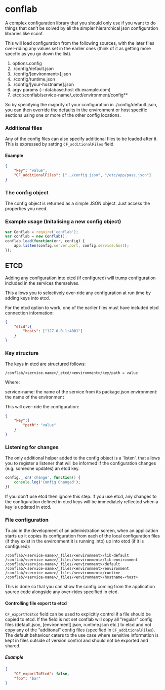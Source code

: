 # conflab

A complex configuration library that you should only use if you want to do things that can't be solved by all the simpler hierarchical json configuration libraries like nconf.

This will load configuration from the following sources, with the later files over-riding any values set in the earlier ones (think of it as getting more specfic as you go down the list).

1. options.config
2. ./config/default.json
3. ./config/[environment>].json
5. ./config/runtime.json
6. ./config/[your-hostname].json
7. argv params (--database.host db.example.com)
8. etcd:/conflab/service-name/_etcd/environment/config**

So by specifying the majority of your configuration in ./config/default.json, you can then override the defaults in the environment or host specific sections using one or more of the other config locations.

### Additional files

Any of the config files can also specify additional files to be loaded after it. This is expressed by setting `CF_additionalFiles` field.

#### Example

```json
{
    "key": "value",
    "CF_additionalFiles": ["../config.json", "/etc/app/pass.json"]
}
```

### The config object

The config object is returned as a simple JSON object.  Just access the properties you need.

### Example usage (Initalising a new config object)

```js
var Conflab = require('conflab');
var conflab = new Conflab();
conflab.load(function(err, config) {
    app.listen(config.server.port, config.service.host);
});
```

## ETCD

Adding any configuration into etcd (if configured) will trump configuration included in the services themselves.

This allows you to selectively over-ride any configuration at run time by adding keys into etcd.

For the etcd option to work, one of the earlier files must have included etcd connection information:

```json
{
    "etcd":{
        "hosts": ["127.0.0.1:4001"]
    }
}
```

### Key structure

The keys in etcd are structured follows:

```
/conflab/<service-name>/_etcd/<environment>/key/path = value
```

Where:

service-name:  the name of the service from its package.json
environment:  the name of the environment

This will over-ride the configuration:

```json
{
    "key":{
        "path": "value"
    }
}
```

### Listening for changes

The only additional helper added to the config object is a 'listen', that allows you to register a listener that will be informed if the configuration changes (e.g. someone updates) an etcd key.

```js
config._.on('change', function() {
    console.log('Config Changed');
})
```

If you don't use etcd then ignore this step.  If you use etcd, any changes to the configuration defined in etcd keys will be immediately reflected when a key is updated in etcd.

### File configuration

To aid in the development of an administration screen, when an application starts up it copies its configuration from each of the local configuration files (if they exist in the environment it is running into) up into etcd (if it is configured):

```
/conflab/<service-name>/_files/<environment>/lib-default
/conflab/<service-name>/_files/<environment>/lib-environment
/conflab/<service-name>/_files/<environment>/default
/conflab/<service-name>/_files/<environment>/environment
/conflab/<service-name>/_files/<environment>/runtime
/conflab/<service-name>/_files/<environment>/hostname-<host>
```

This is done so that you can show the config coming from the application source code alongside any over-rides specified in etcd.

####  Controlling file export to etcd

`CF_exportToEtcd` field can be used to explicitly control if a file should be copied to etcd. If the field is not set conflab will copy all "regular" config files (default.json, [environment].json, runtime.json etc.) to etcd and not copy any of the "additonal" config files (specified in `CF_additionalFiles`).
The default behaviour caters to the use case where sensitive information is kept in files outside of version control and should not be exported and shared.

##### Example

```json
{
    "CF_exportToEtcd": false,
    "foo": "bar"
}
```

